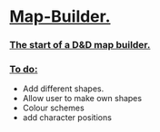 <h1><ins>Map-Builder.</ins></h1> 
<h3><ins>The start of a D&amp;D map builder.</ins></h3>
<h3> <ins> To do:</ins></h3>
<ul> 
  <li>Add different shapes.</li>
  <li> Allow user to make own shapes </li>
  <li> Colour schemes </li>
  <li> add character positions </li>
</ul>
